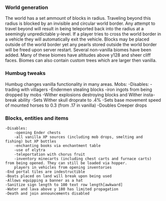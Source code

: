 ### World generation

The world has a set ammount of blocks in radius. Traveling beyond this radius is blocked by an invisible 
and circular world border. Any attempt to travel beyond will result in being teleported back 
into the radius at a seemingly unpredictable y-level. If a player tries to cross the world 
border in a vehicle they will automatically exit the vehicle. Blocks may be placed outside of 
the world border yet any pearls stored outside the world border will be freed upon server restart.
Several non-vanilla biomes have been added. Many of these biomes have altitudes above 
y128 and sheer cliff faces. Biomes can also contain custom trees which are larger then vanilla. 

### Humbug tweaks
Humbug changes vanilla functionality in many areas.
Mobs:
    -Disables:
        -trading with villagers
        -Endermen stealing blocks
        -iron ingots from being dropped by mobs
        -Wither explosions destroying blocks and Wither insta-break ability
    -Sets Wither skull droprate to .4%
    -Sets base movement speed of mounted horses to 0.3 (from .17 in vanilla)
    -Doubles Creeper drops
    
### Blocks, entities and items
    -Disables:
        -opening Ender chests
        -all vanilla XP sources (including mob drops, smelting and fishing) but XP bottles
        -enchanting books via enchantment table
        -use of elytra
        -teleportation with chorus fruit
        -inventory minecarts (including chest carts and furnace carts) from being opened. They can still be loaded via hopper.
        players in vehicles from opening inventories
    -End portal tiles are indestructible
    -Boats placed on land will break upon being used
    -Allows equipping a banner as a hat
    -Sanitize sign length to 100 text row length[awkward]
    -Water and lava above y 180 has limited propagation
    -Death and join announcements disabled
